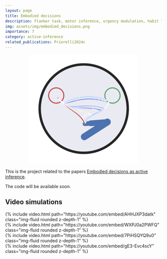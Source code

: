```yaml
---
layout: page
title: Embodied decisions
description: flanker task, motor inference, urgency modulation, habit learning
img: assets/img/embodied_decisions.png
importance: 7
category: active-inference
related_publications: Priorelli2024c
---
```


<p align="center">
  <img src="/assets/img/embodied_decisions.png">
</p>

This is the project related to the papers [Embodied decisions as active inference](https://doi.org/10.1101/2024.05.28.596181).

The code will be available soon.

## Video simulations

<div class="row mt-3">
    <div class="col-sm mt-3 mt-md-0">
        {% include video.html path="https://youtube.com/embed/AHHJXP3datk" class="img-fluid rounded z-depth-1" %}
    </div>
    <div class="col-sm mt-3 mt-md-0">
        {% include video.html path="https://youtube.com/embed/WXPJ0a2PWFQ" class="img-fluid rounded z-depth-1" %}
    </div>
</div>
<div class="caption">
</div>

<div class="row mt-3">
    <div class="col-sm mt-3 mt-md-0">
        {% include video.html path="https://youtube.com/embed/7PiHSQYQ9u0" class="img-fluid rounded z-depth-1" %}
    </div>
    <div class="col-sm mt-3 mt-md-0">
        {% include video.html path="https://youtube.com/embed/gE3-Evc4scY" class="img-fluid rounded z-depth-1" %}
    </div>
</div>
<div class="caption">
</div>